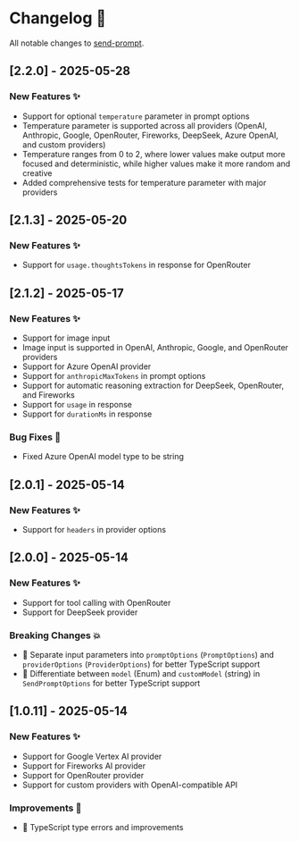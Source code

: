 # Changelog 📝

All notable changes to [send-prompt](https://github.com/paradite/send-prompt).

## [2.2.0] - 2025-05-28

### New Features ✨

- Support for optional `temperature` parameter in prompt options
- Temperature parameter is supported across all providers (OpenAI, Anthropic, Google, OpenRouter, Fireworks, DeepSeek, Azure OpenAI, and custom providers)
- Temperature ranges from 0 to 2, where lower values make output more focused and deterministic, while higher values make it more random and creative
- Added comprehensive tests for temperature parameter with major providers

## [2.1.3] - 2025-05-20

### New Features ✨

- Support for `usage.thoughtsTokens` in response for OpenRouter

## [2.1.2] - 2025-05-17

### New Features ✨

- Support for image input
- Image input is supported in OpenAI, Anthropic, Google, and OpenRouter providers
- Support for Azure OpenAI provider
- Support for `anthropicMaxTokens` in prompt options
- Support for automatic reasoning extraction for DeepSeek, OpenRouter, and Fireworks
- Support for `usage` in response
- Support for `durationMs` in response

### Bug Fixes 🐛

- Fixed Azure OpenAI model type to be string

## [2.0.1] - 2025-05-14

### New Features ✨

- Support for `headers` in provider options

## [2.0.0] - 2025-05-14

### New Features ✨

- Support for tool calling with OpenRouter
- Support for DeepSeek provider

### Breaking Changes 💥

- 📝 Separate input parameters into `promptOptions` (`PromptOptions`) and `providerOptions` (`ProviderOptions`) for better TypeScript support
- 📝 Differentiate between `model` (Enum) and `customModel` (string) in `SendPromptOptions` for better TypeScript support

## [1.0.11] - 2025-05-14

### New Features ✨

- Support for Google Vertex AI provider
- Support for Fireworks AI provider
- Support for OpenRouter provider
- Support for custom providers with OpenAI-compatible API

### Improvements 🔧

- 📝 TypeScript type errors and improvements
